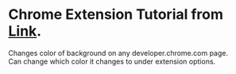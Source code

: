 # Chrome Extension Tutorial from [Link](https://developer.chrome.com/extensions/getstarted).  
Changes color of background on any developer.chrome.com page.  
Can change which color it changes to under extension options.